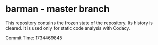 # barman - master branch

This repository contains the frozen state of the repository.
Its history is cleared. It is used only for static code
analysis with Codacy.

Commit Time: 1734469845